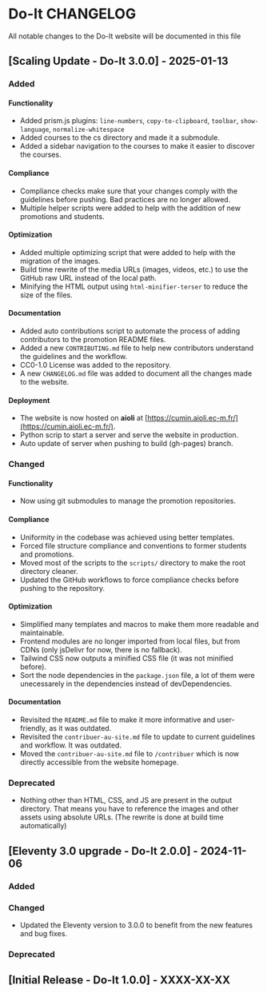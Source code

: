 # Do-It CHANGELOG

All notable changes to the Do-It website will be documented in this file

## [Scaling Update - Do-It 3.0.0] - 2025-01-13

### Added

#### Functionality
- Added prism.js plugins: `line-numbers`, `copy-to-clipboard`, `toolbar`, `show-language`, `normalize-whitespace`
- Added courses to the cs directory and made it a submodule.
- Added a sidebar navigation to the courses to make it easier to discover the courses.

#### Compliance
- Compliance checks make sure that your changes comply with the guidelines before pushing. Bad practices are no longer allowed.
- Multiple helper scripts were added to help with the addition of new promotions and students.

#### Optimization
- Added multiple optimizing script that were added to help with the migration of the images.
- Build time rewrite of the media URLs (images, videos, etc.) to use the GitHub raw URL instead of the local path.
- Minifying the HTML output using `html-minifier-terser` to reduce the size of the files.

#### Documentation
- Added auto contributions script to automate the process of adding contributors to the promotion README files.
- Added a new `CONTRIBUTING.md` file to help new contributors understand the guidelines and the workflow.
- CC0-1.0 License was added to the repository.
- A new `CHANGELOG.md` file was added to document all the changes made to the website.

#### Deployment
- The website is now hosted on **aioli** at [https://cumin.aioli.ec-m.fr/](https://cumin.aioli.ec-m.fr/).
- Python scrip to start a server and serve the website in production.
- Auto update of server when pushing to build (gh-pages) branch.

### Changed

#### Functionality
- Now using git submodules to manage the promotion repositories.

#### Compliance
- Uniformity in the codebase was achieved using better templates.
- Forced file structure compliance and conventions to former students and promotions.
- Moved most of the scripts to the `scripts/` directory to make the root directory cleaner.
- Updated the GitHub workflows to force compliance checks before pushing to the repository.

#### Optimization
- Simplified many templates and macros to make them more readable and maintainable.
- Frontend modules are no longer imported from local files, but from CDNs (only jsDelivr for now, there is no fallback).
- Tailwind CSS now outputs a minified CSS file (it was not minified before).
- Sort the node dependencies in the `package.json` file, a lot of them were unecessarely in the dependencies instead of devDependencies.

#### Documentation
- Revisited the `README.md` file to make it more informative and user-friendly, as it was outdated.
- Revisited the `contribuer-au-site.md` file to update to current guidelines and workflow. It was outdated.
- Moved the `contribuer-au-site.md` file to `/contribuer` which is now directly accessible from the website homepage.

### Deprecated

- Nothing other than HTML, CSS, and JS are present in the output directory. That means you have to reference the images and other assets using absolute URLs. (The rewrite is done at build time automatically)

## [Eleventy 3.0 upgrade - Do-It 2.0.0] - 2024-11-06

### Added

### Changed

- Updated the Eleventy version to 3.0.0 to benefit from the new features and bug fixes.

### Deprecated

## [Initial Release - Do-It 1.0.0] - XXXX-XX-XX

